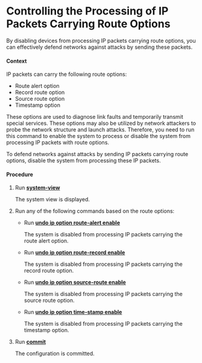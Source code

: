 Controlling the Processing of IP Packets Carrying Route Options
===============================================================

By disabling devices from processing IP packets carrying route options, you can effectively defend networks against attacks by sending these packets.

#### Context

IP packets can carry the following route options:

* Route alert option
* Record route option
* Source route option
* Timestamp option

These options are used to diagnose link faults and temporarily transmit special services. These options may also be utilized by network attackers to probe the network structure and launch attacks. Therefore, you need to run this command to enable the system to process or disable the system from processing IP packets with route options.

To defend networks against attacks by sending IP packets carrying route options, disable the system from processing these IP packets.


#### Procedure

1. Run [**system-view**](cmdqueryname=system-view)
   
   
   
   The system view is displayed.
2. Run any of the following commands based on the route options:
   
   
   * Run [**undo ip option route-alert enable**](cmdqueryname=undo+ip+option+route-alert+enable)
     
     The system is disabled from processing IP packets carrying the route alert option.
   * Run [**undo ip option route-record enable**](cmdqueryname=undo+ip+option+route-record+enable)
     
     The system is disabled from processing IP packets carrying the record route option.
   * Run [**undo ip option source-route enable**](cmdqueryname=undo+ip+option+source-route+enable)
     
     The system is disabled from processing IP packets carrying the source route option.
   * Run [**undo ip option time-stamp enable**](cmdqueryname=undo+ip+option+time-stamp+enable)
     
     The system is disabled from processing IP packets carrying the timestamp option.
3. Run [**commit**](cmdqueryname=commit)
   
   
   
   The configuration is committed.